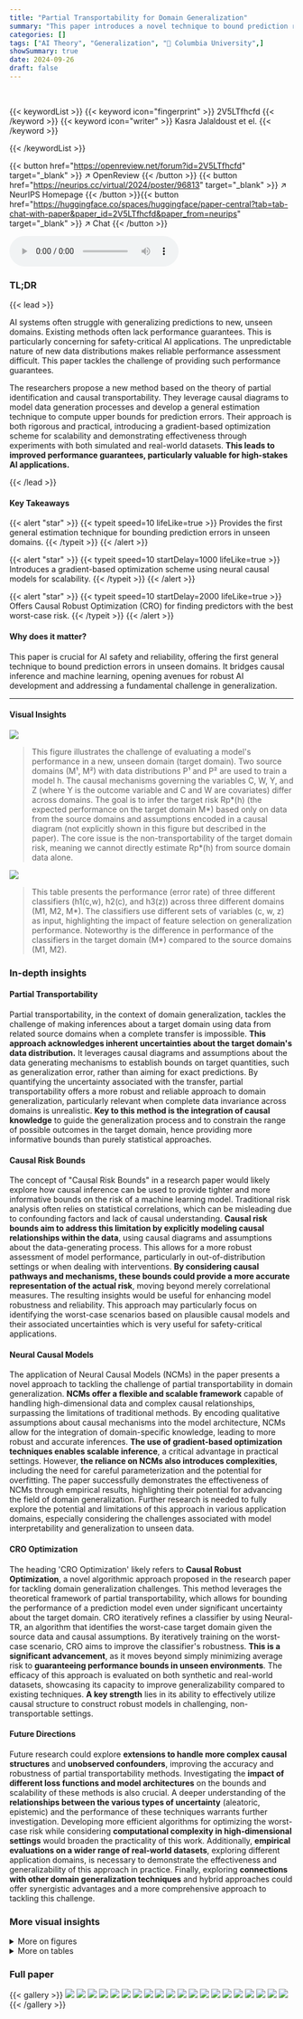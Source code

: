 ```yaml
---
title: "Partial Transportability for Domain Generalization"
summary: "This paper introduces a novel technique to bound prediction risks in new domains using causal diagrams, enabling reliable AI performance guarantees."
categories: []
tags: ["AI Theory", "Generalization", "🏢 Columbia University",]
showSummary: true
date: 2024-09-26
draft: false
---
```


<br>

{{< keywordList >}}
{{< keyword icon="fingerprint" >}} 2V5LTfhcfd {{< /keyword >}}
{{< keyword icon="writer" >}} Kasra Jalaldoust et el. {{< /keyword >}}
 
{{< /keywordList >}}

{{< button href="https://openreview.net/forum?id=2V5LTfhcfd" target="_blank" >}}
↗ OpenReview
{{< /button >}}
{{< button href="https://neurips.cc/virtual/2024/poster/96813" target="_blank" >}}
↗ NeurIPS Homepage
{{< /button >}}{{< button href="https://huggingface.co/spaces/huggingface/paper-central?tab=tab-chat-with-paper&paper_id=2V5LTfhcfd&paper_from=neurips" target="_blank" >}}
↗ Chat
{{< /button >}}



<audio controls>
    <source src="https://ai-paper-reviewer.com/2V5LTfhcfd/podcast.wav" type="audio/wav">
    Your browser does not support the audio element.
</audio>


### TL;DR


{{< lead >}}

AI systems often struggle with generalizing predictions to new, unseen domains.  Existing methods often lack performance guarantees. This is particularly concerning for safety-critical AI applications. The unpredictable nature of new data distributions makes reliable performance assessment difficult.  This paper tackles the challenge of providing such performance guarantees. 



The researchers propose a new method based on the theory of partial identification and causal transportability. They leverage causal diagrams to model data generation processes and develop a general estimation technique to compute upper bounds for prediction errors.  Their approach is both rigorous and practical, introducing a gradient-based optimization scheme for scalability and demonstrating effectiveness through experiments with both simulated and real-world datasets. **This leads to improved performance guarantees, particularly valuable for high-stakes AI applications.**

{{< /lead >}}


#### Key Takeaways

{{< alert "star" >}}
{{< typeit speed=10 lifeLike=true >}} Provides the first general estimation technique for bounding prediction errors in unseen domains. {{< /typeit >}}
{{< /alert >}}

{{< alert "star" >}}
{{< typeit speed=10 startDelay=1000 lifeLike=true >}} Introduces a gradient-based optimization scheme using neural causal models for scalability. {{< /typeit >}}
{{< /alert >}}

{{< alert "star" >}}
{{< typeit speed=10 startDelay=2000 lifeLike=true >}} Offers Causal Robust Optimization (CRO) for finding predictors with the best worst-case risk. {{< /typeit >}}
{{< /alert >}}

#### Why does it matter?
This paper is crucial for AI safety and reliability, offering the first general technique to bound prediction errors in unseen domains.  It bridges causal inference and machine learning, opening avenues for robust AI development and addressing a fundamental challenge in generalization.

------
#### Visual Insights



![](https://ai-paper-reviewer.com/2V5LTfhcfd/figures_1_1.jpg)

> This figure illustrates the challenge of evaluating a model's performance in a new, unseen domain (target domain).  Two source domains (M¹, M²) with data distributions P¹ and P² are used to train a model h. The causal mechanisms governing the variables C, W, Y, and Z (where Y is the outcome variable and C and W are covariates) differ across domains. The goal is to infer the target risk Rp*(h) (the expected performance on the target domain M*) based only on data from the source domains and assumptions encoded in a causal diagram (not explicitly shown in this figure but described in the paper).  The core issue is the non-transportability of the target domain risk, meaning we cannot directly estimate Rp*(h) from source domain data alone.





![](https://ai-paper-reviewer.com/2V5LTfhcfd/tables_3_1.jpg)

> This table presents the performance (error rate) of three different classifiers (h1(c,w), h2(c), and h3(z)) across three different domains (M1, M2, M*).  The classifiers use different sets of variables (c, w, z) as input, highlighting the impact of feature selection on generalization performance. Noteworthy is the difference in performance of the classifiers in the target domain (M*) compared to the source domains (M1, M2).





### In-depth insights


#### Partial Transportability
Partial transportability, in the context of domain generalization, tackles the challenge of making inferences about a target domain using data from related source domains when a complete transfer is impossible.  **This approach acknowledges inherent uncertainties about the target domain's data distribution.** It leverages causal diagrams and assumptions about the data generating mechanisms to establish bounds on target quantities, such as generalization error, rather than aiming for exact predictions.  By quantifying the uncertainty associated with the transfer, partial transportability offers a more robust and reliable approach to domain generalization, particularly relevant when complete data invariance across domains is unrealistic. **Key to this method is the integration of causal knowledge** to guide the generalization process and to constrain the range of possible outcomes in the target domain, hence providing more informative bounds than purely statistical approaches.

#### Causal Risk Bounds
The concept of "Causal Risk Bounds" in a research paper would likely explore how causal inference can be used to provide tighter and more informative bounds on the risk of a machine learning model.  Traditional risk analysis often relies on statistical correlations, which can be misleading due to confounding factors and lack of causal understanding. **Causal risk bounds aim to address this limitation by explicitly modeling causal relationships within the data**, using causal diagrams and assumptions about the data-generating process.  This allows for a more robust assessment of model performance, particularly in out-of-distribution settings or when dealing with interventions. **By considering causal pathways and mechanisms, these bounds could provide a more accurate representation of the actual risk**, moving beyond merely correlational measures.  The resulting insights would be useful for enhancing model robustness and reliability. This approach may particularly focus on identifying the worst-case scenarios based on plausible causal models and their associated uncertainties which is very useful for safety-critical applications.

#### Neural Causal Models
The application of Neural Causal Models (NCMs) in the paper presents a novel approach to tackling the challenge of partial transportability in domain generalization.  **NCMs offer a flexible and scalable framework** capable of handling high-dimensional data and complex causal relationships, surpassing the limitations of traditional methods. By encoding qualitative assumptions about causal mechanisms into the model architecture, NCMs allow for the integration of domain-specific knowledge, leading to more robust and accurate inferences.  **The use of gradient-based optimization techniques enables scalable inference**, a critical advantage in practical settings. However, **the reliance on NCMs also introduces complexities**, including the need for careful parameterization and the potential for overfitting.  The paper successfully demonstrates the effectiveness of NCMs through empirical results, highlighting their potential for advancing the field of domain generalization.  Further research is needed to fully explore the potential and limitations of this approach in various application domains, especially considering the challenges associated with model interpretability and generalization to unseen data.

#### CRO Optimization
The heading 'CRO Optimization' likely refers to **Causal Robust Optimization**, a novel algorithmic approach proposed in the research paper for tackling domain generalization challenges.  This method leverages the theoretical framework of partial transportability, which allows for bounding the performance of a prediction model even under significant uncertainty about the target domain.  CRO iteratively refines a classifier by using Neural-TR, an algorithm that identifies the worst-case target domain given the source data and causal assumptions. By iteratively training on the worst-case scenario, CRO aims to improve the classifier's robustness.  **This is a significant advancement**, as it moves beyond simply minimizing average risk to **guaranteeing performance bounds in unseen environments**. The efficacy of this approach is evaluated on both synthetic and real-world datasets, showcasing its capacity to improve generalizability compared to existing techniques.  **A key strength** lies in its ability to effectively utilize causal structure to construct robust models in challenging, non-transportable settings.

#### Future Directions
Future research could explore **extensions to handle more complex causal structures** and **unobserved confounders**, improving the accuracy and robustness of partial transportability methods.  Investigating the **impact of different loss functions and model architectures** on the bounds and scalability of these methods is also crucial.  A deeper understanding of the **relationships between the various types of uncertainty** (aleatoric, epistemic) and the performance of these techniques warrants further investigation.  Developing more efficient algorithms for optimizing the worst-case risk while considering **computational complexity in high-dimensional settings** would broaden the practicality of this work. Additionally, **empirical evaluations on a wider range of real-world datasets**, exploring different application domains, is necessary to demonstrate the effectiveness and generalizability of this approach in practice. Finally, exploring **connections with other domain generalization techniques** and hybrid approaches could offer synergistic advantages and a more comprehensive approach to tackling this challenge.


### More visual insights

<details>
<summary>More on figures
</summary>


![](https://ai-paper-reviewer.com/2V5LTfhcfd/figures_4_1.jpg)

> This figure illustrates the selection diagram and canonical parameterization for Example 3 (The bow model). The selection diagram (a) shows the relationships between variables X and Y in multiple SCMs, including source domains and target domains, and how discrepancies (indicated by the selection nodes S1 and S2) affect transportability. The canonical parameterization (b) represents a simplified SCM model with correlated discrete latent variables Rx and Ry used for consistently solving the partial transportability task by reducing the dimensionality and complexity of the problem.


![](https://ai-paper-reviewer.com/2V5LTfhcfd/figures_5_1.jpg)

> This selection diagram shows the causal relationships between variables in Example 4 of the paper.  The diagram illustrates how the variables C, W, Y, Z are causally related, as well as how the selection nodes S1 and S2 impact the observation of these variables across different domains. The dashed lines represent potential discrepancies in the causal mechanisms between source and target domains, indicated by the selection node. This highlights the complexities in domain generalization, where a model trained on source domains may not generalize well to the target domain due to differences in these underlying causal mechanisms.


![](https://ai-paper-reviewer.com/2V5LTfhcfd/figures_8_1.jpg)

> This figure shows the results of worst-case risk evaluation experiments using two algorithms: Neural-TR and CRO.  Subfigures (a), (b), and (c) display the worst-case risk (y-axis) over training iterations (x-axis) for three different scenarios (Example 2, Example 3, and CMNIST dataset). The plots show how the worst-case risk converges as the algorithms train. Subfigures (d) and (e) show the worst-case risk obtained after training with CRO for Example 2 and Example 3, respectively. These plots illustrate the effectiveness of the algorithms in finding tight upper bounds on the generalization error.


![](https://ai-paper-reviewer.com/2V5LTfhcfd/figures_8_2.jpg)

> This figure shows the causal graph used in the Colored MNIST experiment.  The variables represent: W (grayscale MNIST image), C (color, red or green), Y (binary label, whether the digit is 5 or greater), and Z (colored image). The dashed arrows from W indicate that the mechanism for W might differ across domains.  The nodes S1 and S2 represent selection nodes indicating that there might be discrepancies in the mechanisms of C across domains.


![](https://ai-paper-reviewer.com/2V5LTfhcfd/figures_9_1.jpg)

> The figure shows the results of worst-case risk evaluation using Neural-TR and CRO algorithms for Examples 2 and 3, and CMNIST dataset. The plots (a-c) illustrate how the worst-case risk converges over training iterations for different classifiers (h1, h2, h3 in Example 2; h1, h2, h3, h4 in Example 3; hERM, hIRM, hDRO in CMNIST). The plots (d,e) display the worst-case risk obtained by CRO, comparing it with the performance of other classifiers.  The results demonstrate the effectiveness of Neural-TR in assessing worst-case risk and the ability of CRO to find optimal classifiers under worst-case scenarios.


![](https://ai-paper-reviewer.com/2V5LTfhcfd/figures_16_1.jpg)

> The figure shows the results of worst-case risk evaluation for different classifiers using two different methods. (a-c) show the worst-case risk evaluation using Neural-TR (Algorithm 1), plotting the worst-case risk against the number of training iterations for three different examples. (d,e) show the worst-case risk evaluation using CRO (Algorithm 2) for two of the examples.  Each subfigure shows how the worst-case risk converges over training iterations (or epochs).


![](https://ai-paper-reviewer.com/2V5LTfhcfd/figures_17_1.jpg)

> This figure presents the results of applying Neural Causal Models (NCMs) to two examples (Example 6 and 7) from the paper. Each example involves a causal inference task where the goal is to estimate the risk of different classifiers in a target domain.  The figure shows the worst-case risk evaluated by the Neural-TR algorithm across training epochs. The plots compare the performance of multiple classifiers which differ in the variables they use to make predictions. This helps to understand how well the classifiers generalize from source data to a new, unseen domain (M*). The left plot shows results for Example 6 (lung cancer) while the right shows results for Example 7 (Alzheimer's disease).


![](https://ai-paper-reviewer.com/2V5LTfhcfd/figures_18_1.jpg)

> Violin plots showing the results of a Markov Chain Monte Carlo (MCMC) sampling method used to estimate the worst-case risk (Rp*) for different classifiers (h1, h2, h3) in Example 6 of the paper. The x-axis represents the number of samples (n) from source domains used as conditioning data in the posterior estimation, and the y-axis represents the worst-case risk (Rp*). Each violin plot shows the distribution of the estimated worst-case risks, and the upper end-point of each violin represents an estimate of the maximum worst-case risk.


![](https://ai-paper-reviewer.com/2V5LTfhcfd/figures_18_2.jpg)

> The figure shows the worst-case risk evaluation results obtained by applying Neural-TR and CRO algorithms on different examples, including simulated examples and the colored MNIST dataset. Subfigures (a), (b), and (c) illustrate the convergence of worst-case risk evaluation using Neural-TR as a function of the number of training iterations for three different examples (Examples 2, 3, and CMNIST). Subfigures (d) and (e) show the worst-case risk evaluations obtained with the CRO algorithm for Examples 2 and 3, respectively. These results demonstrate the effectiveness of the proposed algorithms in bounding the worst-case generalization error in different scenarios.


![](https://ai-paper-reviewer.com/2V5LTfhcfd/figures_19_1.jpg)

> This figure presents two selection diagrams used in additional experiments presented in Appendix B.  The diagrams graphically represent the relationships between variables and assumptions about which variables' mechanisms are invariant across domains. (a) shows the diagram for Example 6, a study of smoking and lung cancer.  (b) shows the diagram for Example 7, which explores the prediction of Alzheimer's disease. These diagrams are crucial for applying the Partial Transportability framework, highlighting the causal relationships and discrepancies between the source and target domains.


![](https://ai-paper-reviewer.com/2V5LTfhcfd/figures_20_1.jpg)

> This selection diagram shows the causal relationships between variables in Example 4 of the paper.  The variables are denoted by circles, and the arrows indicate the direction of causality.  The dashed lines represent the domain discrepancies, meaning that the mechanisms governing the relationships between the variables are not the same in all domains. This is important for the task of partial transportability because the goal is to compute bounds on statistical queries in the target domain given only data from source domains and assumptions about the causal relationships.  By encoding these assumptions in the selection diagram, the researchers can more effectively leverage source data to make inferences about the target domain.


![](https://ai-paper-reviewer.com/2V5LTfhcfd/figures_21_1.jpg)

> The figure shows two selection diagrams, (a) and (b), which represent the graphical assumptions for two additional experiments described in Appendix B. Selection diagrams extend causal diagrams by adding selection nodes to represent domain discrepancies. In diagram (a), the discrepancy set for Example 6 is {S}, meaning the mechanism for variable S (smoking status) may differ across domains, while the mechanisms for other variables (tar in the lungs, lung cancer, etc.) are assumed invariant. Diagram (b) shows the selection diagram for Example 7, where the discrepancy set is {W} (blood pressure). This indicates that the mechanism for blood pressure may vary across domains, while other variables related to Alzheimer's disease (treatments for hypertension and clinical depression, a symptom of Alzheimer's) are assumed invariant.


![](https://ai-paper-reviewer.com/2V5LTfhcfd/figures_23_1.jpg)

> This figure illustrates the iterative process of Causal Robust Optimization (CRO).  It shows how Neural-TR finds increasingly difficult target distributions, while DRO adapts the classifier to minimize the maximum risk across seen distributions.  The process continues until an equilibrium is reached, where the worst-case risk is minimized.


</details>




<details>
<summary>More on tables
</summary>


![](https://ai-paper-reviewer.com/2V5LTfhcfd/tables_7_1.jpg)
> The table shows the performance of three different classifiers (h1, h2, h3) across three different domains (M1, M2, M*).  The classifiers use different sets of features (c, w, z), and their performance is measured by the risk (Rp) which represents the prediction error.  Example 2 in the paper highlights that simply minimizing empirical risk on source domains does not guarantee good generalization to the target domain. The table illustrates how different choices of features affect the generalization performance.

![](https://ai-paper-reviewer.com/2V5LTfhcfd/tables_17_1.jpg)
> This table presents the performance of three different classifiers (h1, h2, h3) across three domains (M1, M2, M*).  The classifiers differ in the variables they use as input features.  The table shows the risk (error rate) of each classifier in each domain, illustrating how performance can vary significantly across domains and highlighting the challenges of generalizing from source domains to unseen target domains.

</details>




### Full paper

{{< gallery >}}
<img src="https://ai-paper-reviewer.com/2V5LTfhcfd/1.png" class="grid-w50 md:grid-w33 xl:grid-w25" />
<img src="https://ai-paper-reviewer.com/2V5LTfhcfd/2.png" class="grid-w50 md:grid-w33 xl:grid-w25" />
<img src="https://ai-paper-reviewer.com/2V5LTfhcfd/3.png" class="grid-w50 md:grid-w33 xl:grid-w25" />
<img src="https://ai-paper-reviewer.com/2V5LTfhcfd/4.png" class="grid-w50 md:grid-w33 xl:grid-w25" />
<img src="https://ai-paper-reviewer.com/2V5LTfhcfd/5.png" class="grid-w50 md:grid-w33 xl:grid-w25" />
<img src="https://ai-paper-reviewer.com/2V5LTfhcfd/6.png" class="grid-w50 md:grid-w33 xl:grid-w25" />
<img src="https://ai-paper-reviewer.com/2V5LTfhcfd/7.png" class="grid-w50 md:grid-w33 xl:grid-w25" />
<img src="https://ai-paper-reviewer.com/2V5LTfhcfd/8.png" class="grid-w50 md:grid-w33 xl:grid-w25" />
<img src="https://ai-paper-reviewer.com/2V5LTfhcfd/9.png" class="grid-w50 md:grid-w33 xl:grid-w25" />
<img src="https://ai-paper-reviewer.com/2V5LTfhcfd/10.png" class="grid-w50 md:grid-w33 xl:grid-w25" />
<img src="https://ai-paper-reviewer.com/2V5LTfhcfd/11.png" class="grid-w50 md:grid-w33 xl:grid-w25" />
<img src="https://ai-paper-reviewer.com/2V5LTfhcfd/12.png" class="grid-w50 md:grid-w33 xl:grid-w25" />
<img src="https://ai-paper-reviewer.com/2V5LTfhcfd/13.png" class="grid-w50 md:grid-w33 xl:grid-w25" />
<img src="https://ai-paper-reviewer.com/2V5LTfhcfd/14.png" class="grid-w50 md:grid-w33 xl:grid-w25" />
<img src="https://ai-paper-reviewer.com/2V5LTfhcfd/15.png" class="grid-w50 md:grid-w33 xl:grid-w25" />
<img src="https://ai-paper-reviewer.com/2V5LTfhcfd/16.png" class="grid-w50 md:grid-w33 xl:grid-w25" />
<img src="https://ai-paper-reviewer.com/2V5LTfhcfd/17.png" class="grid-w50 md:grid-w33 xl:grid-w25" />
<img src="https://ai-paper-reviewer.com/2V5LTfhcfd/18.png" class="grid-w50 md:grid-w33 xl:grid-w25" />
<img src="https://ai-paper-reviewer.com/2V5LTfhcfd/19.png" class="grid-w50 md:grid-w33 xl:grid-w25" />
<img src="https://ai-paper-reviewer.com/2V5LTfhcfd/20.png" class="grid-w50 md:grid-w33 xl:grid-w25" />
{{< /gallery >}}